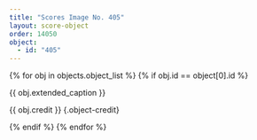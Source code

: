 ```yaml
---
title: "Scores Image No. 405"
layout: score-object
order: 14050
object:
  - id: "405"
---
```


{% for obj in objects.object_list %}
{% if obj.id == object[0].id %}

{{ obj.extended_caption }}

{{ obj.credit }} {.object-credit}

{% endif %}
{% endfor %}
